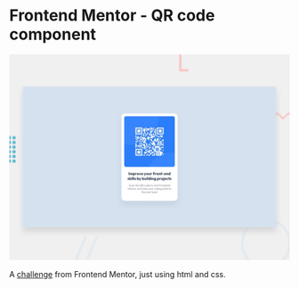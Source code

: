 # Frontend Mentor - QR code component

![Design preview for the QR code component coding challenge](./design/desktop-preview.jpg)

A <a href="https://www.frontendmentor.io/challenges/qr-code-component-iux_sIO_H">challenge</a> from Frontend Mentor, just using html and css.

